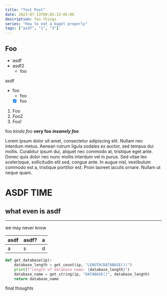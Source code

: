 ```yaml
---
title: "Test Post"
date: 2023-07-13T00:05:13-05:00
description: foo things
series: "How to eat a bagel properly"
tags: ["asdf", "1", "3"]
---
```


## Foo

- asdf
- asdf2
  - foo

asdf

* foo
  * foo
  * [x] foo

1. Foo
1. Foo2
3. Foo!

foo *kinda foo* **very foo** ***insanely foo***

Lorem ipsum dolor sit amet, consectetur adipiscing elit. Nullam nec interdum metus. Aenean rutrum ligula sodales ex auctor, sed tempus dui mollis. Curabitur ipsum dui, aliquet nec commodo at, tristique eget ante. Donec quis dolor nec nunc mollis interdum vel in purus. Sed vitae leo scelerisque, sollicitudin elit sed, congue ante. In augue nisl, vestibulum commodo est a, tristique porttitor est. Proin laoreet iaculis ornare. Nullam ut neque quam.

# ASDF TIME

## what even is asdf

---

we may never know

| asdf | asdf? | a |
| - | - | - |
| a | s | d |

```python
def get_database(ip):
    database_length = get_count(ip, "LENGTH(DATABASE())")
    print(f"Length of database name: {database_length}")
    database_name = get_string(ip, "DATABASE()", database_length)
    return database_name
```

final thoughts